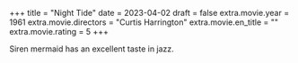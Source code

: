+++
title = "Night Tide"
date = 2023-04-02
draft = false
extra.movie.year = 1961
extra.movie.directors = "Curtis Harrington"
extra.movie.en_title = ""
extra.movie.rating = 5
+++

Siren mermaid has an excellent taste in jazz.<!-- more -->
